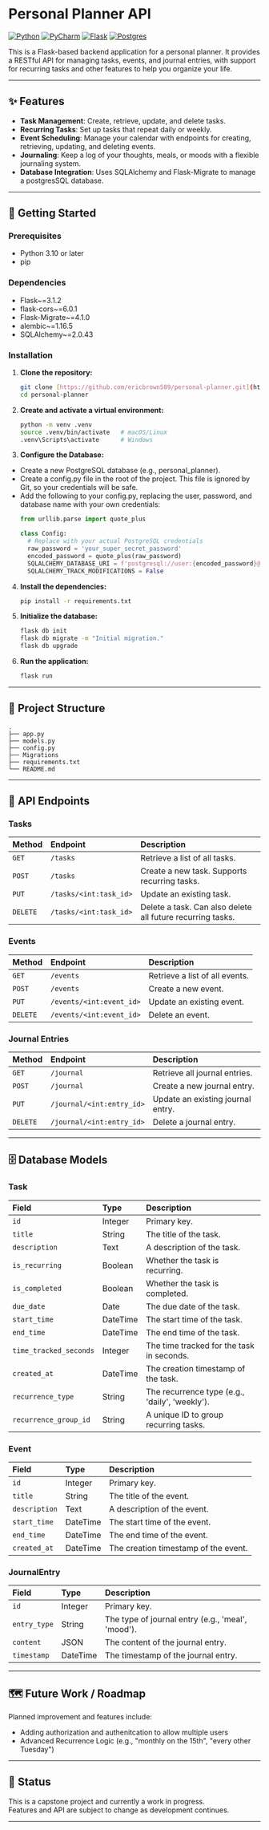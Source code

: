 # Personal Planner API
[![Python](https://img.shields.io/badge/Python-3776AB?logo=python&logoColor=fff)](https://www.python.org/)
[![PyCharm](https://img.shields.io/badge/PyCharm-000?logo=pycharm&logoColor=fff)](https://www.jetbrains.com/pycharm/)
[![Flask](https://img.shields.io/badge/Flask-000?logo=flask&logoColor=fff)](https://flask.palletsprojects.com/)
[![Postgres](https://img.shields.io/badge/Postgres-%23316192.svg?logo=postgresql&logoColor=white)](https://www.postgresql.org/)


This is a Flask-based backend application for a personal planner. It provides a RESTful API for managing tasks, events, and journal entries, with support for recurring tasks and other features to help you organize your life.

---

## ✨ Features

-   **Task Management**: Create, retrieve, update, and delete tasks.
-   **Recurring Tasks**: Set up tasks that repeat daily or weekly.
-   **Event Scheduling**: Manage your calendar with endpoints for creating, retrieving, updating, and deleting events.
-   **Journaling**: Keep a log of your thoughts, meals, or moods with a flexible journaling system.
-   **Database Integration**: Uses SQLAlchemy and Flask-Migrate to manage a postgresSQL database.

---

## 🚀 Getting Started

### Prerequisites

-   Python 3.10 or later
-   pip

### Dependencies

-   Flask~=3.1.2
-   flask-cors~=6.0.1
-   Flask-Migrate~=4.1.0
-   alembic~=1.16.5
-   SQLAlchemy~=2.0.43

### Installation

1.  **Clone the repository:**
    ```bash
    git clone [https://github.com/ericbrown589/personal-planner.git](https://github.com/ericbrown589/personal-planner.git)
    cd personal-planner
    ```
2.  **Create and activate a virtual environment:**
    ```bash
    python -m venv .venv
    source .venv/bin/activate   # macOS/Linux
    .venv\Scripts\activate      # Windows
    ```
3. **Configure the Database:**
  * Create a new PostgreSQL database (e.g., personal_planner).
  * Create a config.py file in the root of the project. This file is ignored by Git, so your credentials will be safe.
  * Add the following to your config.py, replacing the user, password, and database name with your own credentials:
    ```python
    from urllib.parse import quote_plus

    class Config:
      # Replace with your actual PostgreSQL credentials
      raw_password = 'your_super_secret_password'
      encoded_password = quote_plus(raw_password)
      SQLALCHEMY_DATABASE_URI = f'postgresql://user:{encoded_password}@localhost:5432/personal_planner'
      SQLALCHEMY_TRACK_MODIFICATIONS = False
    ```
4.  **Install the dependencies:**
    ```bash
    pip install -r requirements.txt
    ```
5.  **Initialize the database:**
    ```bash
    flask db init
    flask db migrate -m "Initial migration."
    flask db upgrade
    ```
6.  **Run the application:**
    ```bash
    flask run
    ```

---

## 📂 Project Structure

```
.
├── app.py
├── models.py
├── config.py
├── Migrations
├── requirements.txt
└── README.md
```

---

## 🔌 API Endpoints

### Tasks

| Method | Endpoint | Description |
| :--- | :--- | :--- |
| `GET` | `/tasks` | Retrieve a list of all tasks. |
| `POST` | `/tasks` | Create a new task. Supports recurring tasks. |
| `PUT` | `/tasks/<int:task_id>` | Update an existing task. |
| `DELETE` | `/tasks/<int:task_id>` | Delete a task. Can also delete all future recurring tasks. |

### Events

| Method | Endpoint | Description |
| :--- | :--- | :--- |
| `GET` | `/events` | Retrieve a list of all events. |
| `POST` | `/events` | Create a new event. |
| `PUT` | `/events/<int:event_id>` | Update an existing event. |
| `DELETE` | `/events/<int:event_id>` | Delete an event. |

### Journal Entries

| Method | Endpoint | Description |
| :--- | :--- | :--- |
| `GET` | `/journal` | Retrieve all journal entries. |
| `POST` | `/journal` | Create a new journal entry. |
| `PUT` | `/journal/<int:entry_id>` | Update an existing journal entry. |
| `DELETE` | `/journal/<int:entry_id>` | Delete a journal entry. |

---

## 🗄️ Database Models

### Task

| Field | Type | Description |
| :--- | :--- | :--- |
| `id` | Integer | Primary key. |
| `title` | String | The title of the task. |
| `description` | Text | A description of the task. |
| `is_recurring`| Boolean | Whether the task is recurring. |
| `is_completed`| Boolean | Whether the task is completed. |
| `due_date` | Date | The due date of the task. |
| `start_time` | DateTime | The start time of the task. |
| `end_time` | DateTime | The end time of the task. |
| `time_tracked_seconds` | Integer | The time tracked for the task in seconds. |
| `created_at` | DateTime | The creation timestamp of the task. |
| `recurrence_type` | String | The recurrence type (e.g., 'daily', 'weekly'). |
| `recurrence_group_id`| String | A unique ID to group recurring tasks. |

### Event

| Field | Type | Description |
| :--- | :--- | :--- |
| `id` | Integer | Primary key. |
| `title` | String | The title of the event. |
| `description` | Text | A description of the event. |
| `start_time` | DateTime | The start time of the event. |
| `end_time` | DateTime | The end time of the event. |
| `created_at` | DateTime | The creation timestamp of the event. |

### JournalEntry

| Field | Type | Description |
| :--- | :--- | :--- |
| `id` | Integer | Primary key. |
| `entry_type` | String | The type of journal entry (e.g., 'meal', 'mood'). |
| `content` | JSON | The content of the journal entry. |
| `timestamp` | DateTime | The timestamp of the journal entry. |

---

## 🗺️ Future Work / Roadmap
Planned improvement and features include:

* Adding authorization and authenitcation to allow multiple users
* Advanced Recurrence Logic (e.g., "monthly on the 15th", "every other Tuesday")

---

## 🚧 Status

This is a capstone project and currently a work in progress.   
Features and API are subject to change as development continues.

---

